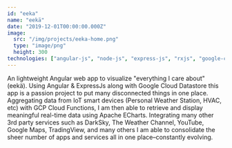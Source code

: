 ```yaml
---
id: "eeka"
name: "eekä"
date: "2019-12-01T00:00:00.000Z"
image:
  src: "/img/projects/eeka-home.png"
  type: "image/png"
  height: 300
technologies: ["angular-js", "node-js", "express-js", "rxjs", "google-cloud"]
---
```


An lightweight Angular web app to visualize "everything I care about" (eekä). Using Angular & ExpressJs along with Google Cloud Datastore this app is a passion project to put many disconnected things in one place. Aggregating data from IoT smart devices (Personal Weather Station, HVAC, etc) with GCP Cloud Functions, I am then able to retrieve and display meaningful real-time data using Apache ECharts. Integrating many other 3rd party services such as DarkSky, The Weather Channel, YouTube, Google Maps, TradingView, and many others I am able to consolidate the sheer number of apps and services all in one place–constantly evolving.

